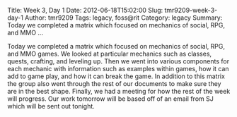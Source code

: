 Title: Week 3, Day 1
Date: 2012-06-18T15:02:00
Slug: tmr9209-week-3-day-1
Author: tmr9209
Tags: legacy, foss@rit
Category: legacy
Summary: Today we completed a matrix which focused on mechanics of social, RPG, and MMO ... 

Today we completed a matrix which focused on mechanics of social, RPG, and MMO
games. We looked at particular mechanics such as classes, quests, crafting,
and leveling up. Then we went into various components for each mechanic with
information such as examples within games, how it can add to game play, and
how it can break the game. In addition to this matrix the group also went
through the rest of our documents to make sure they are in the best shape.
Finally, we had a meeting for how the rest of the week will progress. Our work
tomorrow will be based off of an email from SJ which will be sent out tonight.

